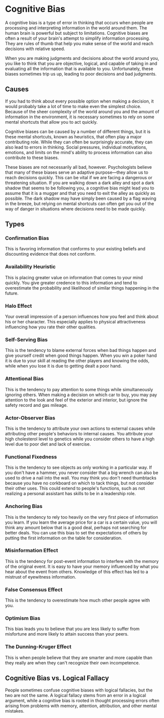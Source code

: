 # Cognitive Bias

 A cognitive bias is a type of error in thinking that occurs when people are processing and interpreting information in the world around them. The human brain is powerful but subject to limitations. Cognitive biases are often a result of your brain's attempt to simplify information processing. They are rules of thumb that help you make sense of the world and reach decisions with relative speed.

When you are making judgments and decisions about the world around you, you like to think that you are objective, logical, and capable of taking in and evaluating all the information that is available to you. Unfortunately, these biases sometimes trip us up, leading to poor decisions and bad judgments. 

## Causes

If you had to think about every possible option when making a decision, it would probably take a lot of time to make even the simplest choice. Because of the sheer complexity of the world around you and the amount of information in the environment, it is necessary sometimes to rely on some mental shortcuts that allow you to act quickly.

Cognitive biases can be caused by a number of different things, but it is these mental shortcuts, known as heuristics, that often play a major contributing role. While they can often be surprisingly accurate, they can also lead to errors in thinking. Social pressures, individual motivations, emotions, and limits on the mind's ability to process information can also contribute to these biases. 

These biases are not necessarily all bad, however. Psychologists believe that many of these biases serve an adaptive purpose—they allow us to reach decisions quickly. This can be vital if we are facing a dangerous or threatening situation. If you are walking down a dark alley and spot a dark shadow that seems to be following you, a cognitive bias might lead you to assume that it is a mugger and that you need to exit the alley as quickly as possible. The dark shadow may have simply been caused by a flag waving in the breeze, but relying on mental shortcuts can often get you out of the way of danger in situations where decisions need to be made quickly.

## Types

### Confirmation Bias 

This is favoring information that conforms to your existing beliefs and discounting evidence that does not conform.

### Availability Heuristic
This is placing greater value on information that comes to your mind quickly. You give greater credence to this information and tend to overestimate the probability and likelihood of similar things happening in the future.
### Halo Effect 
Your overall impression of a person influences how you feel and think about his or her character. This especially applies to physical attractiveness influencing how you rate their other qualities.
### Self-Serving Bias
This is the tendency to blame external forces when bad things happen and give yourself credit when good things happen. When you win a poker hand it is due to your skill at reading the other players and knowing the odds, while when you lose it is due to getting dealt a poor hand.
### Attentional Bias
This is the tendency to pay attention to some things while simultaneously ignoring others. When making a decision on which car to buy, you may pay attention to the look and feel of the exterior and interior, but ignore the safety record and gas mileage.
### Actor-Observer Bias
This is the tendency to attribute your own actions to external causes while attributing other people's behaviors to internal causes. You attribute your high cholesterol level to genetics while you consider others to have a high level due to poor diet and lack of exercise.
### Functional Fixedness 
This is the tendency to see objects as only working in a particular way. If you don't have a hammer, you never consider that a big wrench can also be used to drive a nail into the wall. You may think you don't need thumbtacks because you have no corkboard on which to tack things, but not consider their other uses. This could extend to people's functions, such as not realizing a personal assistant has skills to be in a leadership role.
### Anchoring Bias
This is the tendency to rely too heavily on the very first piece of information you learn. If you learn the average price for a car is a certain value, you will think any amount below that is a good deal, perhaps not searching for better deals. You can use this bias to set the expectations of others by putting the first information on the table for consideration.
### Misinformation Effect
This is the tendency for post-event information to interfere with the memory of the original event. It is easy to have your memory influenced by what you hear about the event from others. Knowledge of this effect has led to a mistrust of eyewitness information.
### False Consensus Effect
This is the tendency to overestimate how much other people agree with you.
### Optimism Bias
This bias leads you to believe that you are less likely to suffer from misfortune and more likely to attain success than your peers.
### The Dunning-Kruger Effect
This is when people believe that they are smarter and more capable than they really are when they can't recognize their own incompetence.


## Cognitive Bias vs. Logical Fallacy

People sometimes confuse cognitive biases with logical fallacies, but the two are not the same. A logical fallacy stems from an error in a logical argument, while a cognitive bias is rooted in thought processing errors often arising from problems with memory, attention, attribution, and other mental mistakes. 
